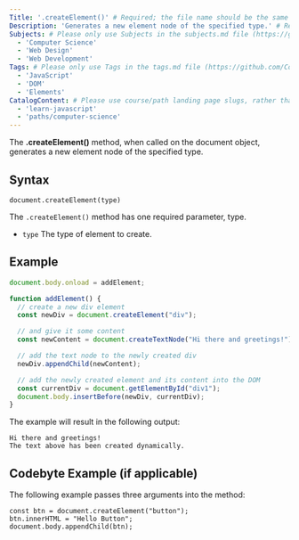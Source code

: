```yaml
---
Title: '.createElement()' # Required; the file name should be the same as the title, but lowercase, with dashes instead of spaces, and all punctuation removed
Description: 'Generates a new element node of the specified type.' # Required; ideally under 150 characters and starts with a present-tense verb (used in search engine results and content previews)
Subjects: # Please only use Subjects in the subjects.md file (https://github.com/Codecademy/docs/blob/main/documentation/subjects.md). If that list feels insufficient, feel free to create a new Subject and add it to subjects.md in your PR!
  - 'Computer Science'
  - 'Web Design'
  - 'Web Development'
Tags: # Please only use Tags in the tags.md file (https://github.com/Codecademy/docs/blob/main/documentation/tags.md). If that list feels insufficient, feel free to create a new Tag and add it to tags.md in your PR!
  - 'JavaScript'
  - 'DOM'
  - 'Elements'
CatalogContent: # Please use course/path landing page slugs, rather than linking to individual content items. If listing multiple items, please put the most relevant one first
  - 'learn-javascript'
  - 'paths/computer-science'
---
```


The **.createElement()** method, when called on the document object, generates a new element node of the specified type.

## Syntax
```pseudo
document.createElement(type)
```

The `.createElement()` method has one required parameter, type.

- `type` The type of element to create.

## Example

```javascript
document.body.onload = addElement;

function addElement() {
  // create a new div element
  const newDiv = document.createElement("div");

  // and give it some content
  const newContent = document.createTextNode("Hi there and greetings!");

  // add the text node to the newly created div
  newDiv.appendChild(newContent);

  // add the newly created element and its content into the DOM
  const currentDiv = document.getElementById("div1");
  document.body.insertBefore(newDiv, currentDiv);
}
```

The example will result in the following output:

```shell
Hi there and greetings!
The text above has been created dynamically.
```

## Codebyte Example (if applicable)

The following example passes three arguments into the method:

```codebyte/javascript
const btn = document.createElement("button");
btn.innerHTML = "Hello Button";
document.body.appendChild(btn);
```


